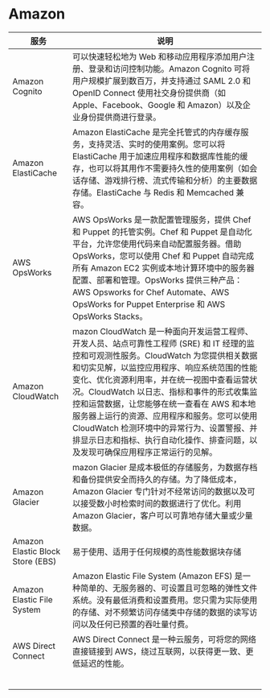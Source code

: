 # Amazon
|服务|说明|
| ------ | ------ |
|Amazon Cognito|可以快速轻松地为 Web 和移动应用程序添加用户注册、登录和访问控制功能。Amazon Cognito 可将用户规模扩展到数百万，并支持通过 SAML 2.0 和 OpenID Connect 使用社交身份提供商（如 Apple、Facebook、Google 和 Amazon）以及企业身份提供商进行登录。 |
|Amazon ElastiCache|Amazon ElastiCache 是完全托管式的内存缓存服务，支持灵活、实时的使用案例。您可以将 ElastiCache 用于加速应用程序和数据库性能的缓存，也可以将其用作不需要持久性的使用案例（如会话存储、游戏排行榜、流式传输和分析）的主要数据存储。ElastiCache 与 Redis 和 Memcached 兼容。|
|AWS OpsWorks|AWS OpsWorks 是一款配置管理服务，提供 Chef 和 Puppet 的托管实例。Chef 和 Puppet 是自动化平台，允许您使用代码来自动配置服务器。借助 OpsWorks，您可以使用 Chef 和 Puppet 自动完成所有 Amazon EC2 实例或本地计算环境中的服务器配置、部署和管理。OpsWorks 提供三种产品：AWS Opsworks for Chef Automate、AWS OpsWorks for Puppet Enterprise 和 AWS OpsWorks Stacks。|
|Amazon CloudWatch|mazon CloudWatch 是一种面向开发运营工程师、开发人员、站点可靠性工程师 (SRE) 和 IT 经理的监控和可观测性服务。CloudWatch 为您提供相关数据和切实见解，以监控应用程序、响应系统范围的性能变化、优化资源利用率，并在统一视图中查看运营状况。CloudWatch 以日志、指标和事件的形式收集监控和运营数据，让您能够在统一查看在 AWS 和本地服务器上运行的资源、应用程序和服务。您可以使用 CloudWatch 检测环境中的异常行为、设置警报、并排显示日志和指标、执行自动化操作、排查问题，以及发现可确保应用程序正常运行的见解。|
|Amazon Glacier|mazon Glacier 是成本极低的存储服务，为数据存档和备份提供安全而持久的存储。为了降低成本，Amazon Glacier 专门针对不经常访问的数据以及可以接受数小时检索时间的数据进行了优化。利用 Amazon Glacier，客户可以可靠地存储大量或少量数据。|
|Amazon Elastic Block Store (EBS)|易于使用、适用于任何规模的高性能数据块存储|
|Amazon Elastic File System|Amazon Elastic File System (Amazon EFS) 是一种简单的、无服务器的、可设置且可忽略的弹性文件系统。没有最低消费和设置费用。您只需为实际使用的存储、对不频繁访问存储类中存储的数据的读写访问以及任何已预置的吞吐量付费。|
|AWS Direct Connect|AWS Direct Connect 是一种云服务，可将您的网络直接链接到 AWS，绕过互联网，以获得更一致、更低延迟的性能。|
|||
|||
|||
|||
|||
|||